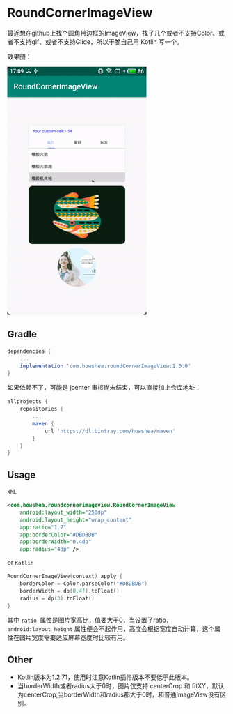 # RoundCornerImageView

最近想在github上找个圆角带边框的ImageView，找了几个或者不支持Color、或者不支持gif、或者不支持Glide，所以干脆自己用 Kotlin 写一个。

效果图：

![](https://github.com/howshea/RoundCornerImageView/raw/master/gif/ezgif-3-b44cae533193.gif)

## Gradle


```groovy
dependencies {
    ...
    implementation 'com.howshea:roundCornerImageView:1.0.0'
}
```

如果依赖不了，可能是 jcenter 审核尚未结束，可以直接加上仓库地址：

```groovy
allprojects {
    repositories {
        ...
        maven {
            url 'https://dl.bintray.com/howshea/maven'
        }
    }
}
```
## Usage

`XML`

```xml
<com.howshea.roundcornerimageview.RoundCornerImageView
    android:layout_width="250dp"
    android:layout_height="wrap_content"
    app:ratio="1.7"
    app:borderColor="#DBDBDB"
    app:borderWidth="0.4dp"
    app:radius="4dp" />
```

or  `Kotlin`

```kotlin
RoundCornerImageView(context).apply {
    borderColor = Color.parseColor("#DBDBDB")
    borderWidth = dp(0.4f).toFloat()
    radius = dp(3).toFloat()
}
```

其中 `ratio `属性是图片宽高比，值要大于0，当设置了ratio，`android:layout_height` 属性便会不起作用，高度会根据宽度自动计算，这个属性在图片宽度需要适应屏幕宽度时比较有用。

## Other

- Kotlin版本为1.2.71，使用时注意Kotlin插件版本不要低于此版本。
- 当borderWidth或者radius大于0时，图片仅支持 centerCrop 和 fitXY，默认为centerCrop,当borderWidth和radius都大于0时，和普通ImageView没有区别。